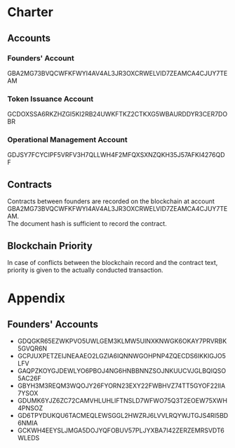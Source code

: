 # Charter

## Accounts

### Founders' Account
GBA2MG73BVQCWFKFWYI4AV4AL3JR3OXCRWELVID7ZEAMCA4CJUY7TEAM

### Token Issuance Account
GCDOXSSA6RKZHZGI5KI2RB24UWKFTKZ2CTKXG5WBAURDDYR3CER7DOBR

### Operational Management Account
GDJSY7FCYCIPF5VRFV3H7QLLWH4F2MFQXSXNZQKH35J57AFKI4276QDF

## Contracts
Contracts between founders are recorded on the blockchain at account GBA2MG73BVQCWFKFWYI4AV4AL3JR3OXCRWELVID7ZEAMCA4CJUY7TEAM.  
The document hash is sufficient to record the contract.

## Blockchain Priority
In case of conflicts between the blockchain record and the contract text, priority is given to the actually conducted transaction.

# Appendix

## Founders' Accounts
- GDQGKR65EZWKPVO5UWLGEM3KLMW5UINXKNWGK6OKAY7PRVRBK5GVQR6N
- GCPJUXPETZEIJNEAAEO2LGZIA6IQNNWGOHPNP4ZQECDS6IKKIGJO5LFV
- GAQPZKOYGJDEWLYO6PBOJ4NG6HNBBNNZSOJNKUUCVJGLBQIQSO5AC26F
- GBYH3M3REQM3WQOJY26FYORN23EXY22FWBHVZ74TT5GYOF22IIA7YSOX
- GDUMK6YJZ6ZC72CAMVHLUHLIFTNSLD7WFWO75Q3T2EOEW75XWH4PNSOZ
- GD6TPYDUKQU6TACMEQLEWSGGL2HWZRJ6LVVLRQYWJTGJS4RI5BD6NMIA
- GCKWH4EEYSLJMGA5DOJYQFOBUV57PLJYXBA7I42ZERZEMRSVDT6WLEDS
